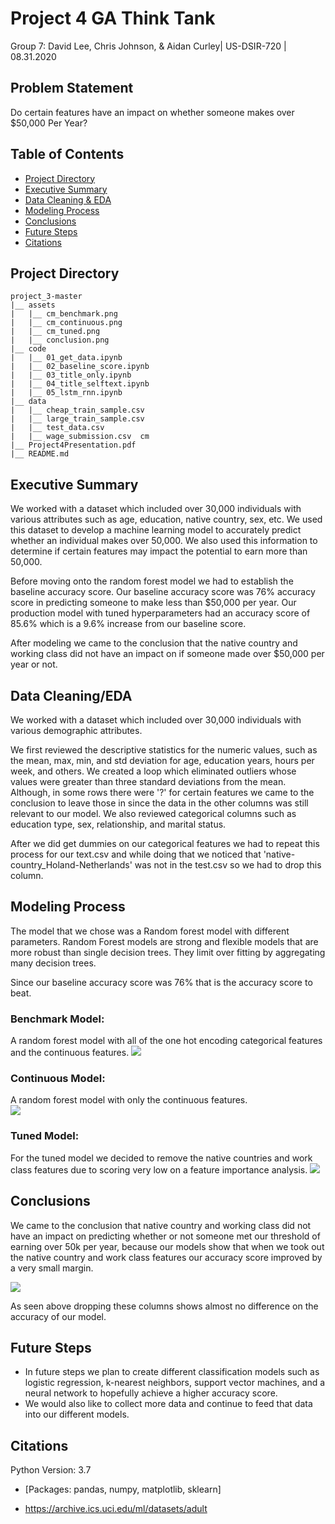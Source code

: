 # Project 4 GA Think Tank

Group 7: David Lee, Chris Johnson, & Aidan Curley| US-DSIR-720 | 08.31.2020

## Problem Statement  

Do certain features have an impact on whether someone makes over $50,000 Per Year?


## Table of Contents

- [Project Directory](#projectdirectory)
- [Executive Summary](#executivesummary)
- [Data Cleaning & EDA](#data)
- [Modeling Process](#modellingprocess)
- [Conclusions](#c&r)
- [Future Steps](#futuresteps)
- [Citations](#cite)


<a name="projectdirectory"></a>
## Project Directory
    
```
project_3-master
|__ assets 
|   |__ cm_benchmark.png
|   |__ cm_continuous.png
|   |__ cm_tuned.png
|   |__ conclusion.png
|__ code       
|   |__ 01_get_data.ipynb  
|   |__ 02_baseline_score.ipynb  
|   |__ 03_title_only.ipynb  
|   |__ 04_title_selftext.ipynb
|   |__ 05_lstm_rnn.ipynb  
|__ data  
|   |__ cheap_train_sample.csv  
|   |__ large_train_sample.csv  
|   |__ test_data.csv  
|   |__ wage_submission.csv  cm
|__ Project4Presentation.pdf
|__ README.md  

```

<a name="executivesummary"></a>
## Executive Summary

We worked with a dataset which included over 30,000 individuals with various attributes such as age, education, native country, sex, etc. We used this dataset to develop a machine learning model to accurately predict whether an individual makes over 50,000. We also used this information to determine if certain features may impact the potential to earn more than 50,000.

Before moving onto the random forest model we had to establish the baseline accuracy score. Our baseline accuracy score was 76% accuracy score in predicting someone to make less than $50,000 per year. Our production model with tuned hyperparameters had an accuracy score of 85.6% which is a 9.6% increase from our baseline score.

After modeling we came to the conclusion that the native country and working class did not have an impact on if someone made over $50,000 per year or not.


<a name="data"></a>
## Data Cleaning/EDA

We worked with a dataset which included over 30,000 individuals with various demographic attributes. 

We first reviewed the descriptive statistics for the numeric values, such as the mean, max, min, and std deviation for age, education years, hours per week, and others. We created a loop which eliminated outliers whose values were greater than three standard deviations from the mean.  Although, in some rows there were '?' for certain features we came to the conclusion to leave those in since the data in the other columns was still relevant to our model. We also reviewed categorical columns such as education type, sex, relationship, and marital status. 

After we did get dummies on our categorical features we had to repeat this process for our text.csv and while doing that we noticed that 'native-country_Holand-Netherlands' was not in the test.csv so we had to drop this column.

<a name="modellingprocess"></a>
## Modeling Process  

The model that we chose was a Random forest model with different parameters. Random Forest models are strong and flexible models that are more robust than single decision trees. They limit over fitting by aggregating many decision trees.

Since our baseline accuracy score was 76% that is the accuracy score to beat.

### **Benchmark Model:**
A random forest model with all of the one hot encoding categorical features and the continuous features.
![](./assets/cm_benchmark.png)

### **Continuous Model:**  
A random forest model with only the continuous features.  
![](./assets/cm_continuous.png)

### **Tuned Model:**
For the tuned model we decided to remove the native countries and work class features due to scoring very low on a feature importance analysis.
![](./assets/cm_tuned.png)


<a name="c&r"></a>
## Conclusions

We came to the conclusion that native country and working class did not have an impact on predicting whether or not someone met our threshold of earning over 50k per year, because our models show that when we took out the native country and work class features our accuracy score improved by a very small margin. 

![](./assets/conclusion.png)

As seen above dropping these columns shows almost no difference on the accuracy of our model.


<a name="futuresteps"></a>
## Future Steps

- In future steps we plan to create different classification models such as logistic regression, k-nearest neighbors, support vector machines, and a neural network to hopefully achieve a higher accuracy score. 
- We would also like to collect more data and continue to feed that data into our different models.


<a name="cite"></a>
## Citations

Python Version: 3.7
- [Packages: pandas, numpy, matplotlib, sklearn]

- https://archive.ics.uci.edu/ml/datasets/adult  

